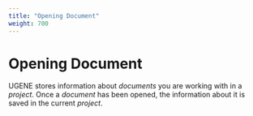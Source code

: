 ```yaml
---
title: "Opening Document"
weight: 700
---
```


# Opening Document

UGENE stores information about _documents_ you are working with in a _project_. Once a _document_ has been opened, the information about it is saved in the current _project_.